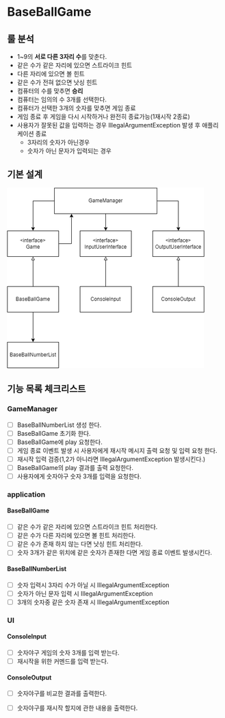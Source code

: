 # BaseBallGame

## 룰 분석

* 1~9의 **서로 다른 3자리 수**를 맞춘다.
* 같은 수가 같은 자리에 있으면 스트라이크 힌트
* 다른 자리에 있으면 볼 힌트
* 같은 수가 전혀 없으면 낫싱 힌트
* 컴퓨터의 수를 맞추면 **승리**
* 컴퓨터는 임의의 수 3개를 선택한다.
* 컴퓨터가 선택한 3개의 숫자를 맞추면 게임 종료
* 게임 종료 후 게임을 다시 시작하거나 완전히 종료가능(1재시작 2종료)
* 사용자가 잘못된 값을 입력하는 경우 IllegalArgumentException 발생 후 애플리케이션 종료
    * 3자리의 숫자가 아닌경우
    * 숫자가 아닌 문자가 입력되는 경우

## 기본 설계

![Alt BaseBallGameUML](./image/BaseBallGameUML-1.png)

## 기능 목록 체크리스트

### GameManager

- [ ] BaseBallNumberList 생성 한다.
- [ ] BaseBallGame 초기화 한다.
- [ ] BaseBallGame에 play 요청한다.
- [ ] 게임 종료 이벤트 발생 시 사용자에게 재시작 메시지 출력 요청 및 입력 요청 한다.
- [ ] 재시작 입력 검증(1,2가 아니라면 IllegalArgumentException 발생시킨다.)
- [ ] BaseBallGame의 play 결과를 출력 요청한다.
- [ ] 사용자에게 숫자야구 숫자 3개를 입력을 요청한다.

### application

#### BaseBallGame

- [ ] 같은 수가 같은 자리에 있으면 스트라이크 힌트 처리한다.
- [ ] 같은 수가 다른 자리에 있으면 볼 힌트 처리한다.
- [ ] 같은 수가 존재 하지 않는 다면 낫싱 힌트 처리한다.
- [ ] 숫자 3개가 같은 위치에 같은 숫자가 존재한 다면 게임 종료 이벤트 발생시킨다.

#### BaseBallNumberList

- [ ] 숫자 입력시 3자리 수가 아닐 시 IllegalArgumentException
- [ ] 숫자가 아닌 문자 입력 시 IllegalArgumentException
- [ ] 3개의 숫자중 같은 숫자 존재 시 IllegalArgumentException

### UI

#### ConsoleInput

- [ ] 숫자야구 게임의 숫자 3개를 입력 받는다.
- [ ] 재시작을 위한 커멘드를 입력 받는다.

#### ConsoleOutput

- [ ] 숫자야구를 비교한 결과를 출력한다.
- [ ] 숫자야구를 재시작 할지에 관한 내용을 출력한다.



